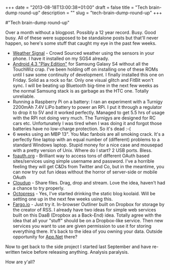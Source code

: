 +++
date = "2013-08-18T13:00:38+01:00"
draft = false
title = "Tech brain-dump round-up"
description = ""
slug = "tech-brain-dump-round-up"
+++

#"Tech brain-dump round-up"

Over a month without a blogpost. Possibly a 12 year record. Busy. Good busy. All of these were supposed to be standalone posts but that'll never happen, so here's some stuff that caught my eye in the past few weeks.
<ul>
	<li><a href="http://gigaom.com/2013/08/13/weathersignal-hacks-your-phones-sensors-to-turn-it-into-a-weather-station/">Weather Signal</a> - Crowd Sourced weather using the sensors in your phone. I have it installed on my SGS4 already.</li>
	<li><a href="http://forum.xda-developers.com/showthread.php?t=2341794">Android 4.3 "Play Edition"</a> for Samsung Galaxy S4 without all the TouchWiz crap. I've been holding off on installing one of these ROMs until I saw some continuity of development. I finally installed this one on Friday. Solid as a rock so far. Only one visual glitch and FitBit won't sync. I will be beating up Bluetooth big-time in the next few weeks as the normal Samsung stack is as garbage as the HTC one. Totally unreliable.</li>
	<li>Running a Raspberry Pi on a battery: I ran an experiment with a Turnigy 2200mAh 7.4V LiPo battery to power an RPi. I put it through a regulator to drop it to 5V and it worked perfectly. Managed to get 5.5 hrs of usage with the RPi not doing very much. The Turnigys are designed for RC cars etc. Unfortunately I was tired when I was doing it and forgot those batteries have no low-charge protection. So it's dead :-(</li>
	<li>6 weeks using an MBP 13". You Mac fanbois are all smoking crack. It's a perfectly fine laptop with an equal number of (different) problems to a standard Windows laptop. Stupid money for a nice case and mousepad with a pretty version of Unix. Where do I start? 2 USB ports. Bless.</li>
	<li><a href="https://foauth.org/">foauth.org</a> - Brilliant way to access tons of different OAuth based sites/services using simple username and password. I've a horrible feeling they will get C&amp;Ds from Twitter and Co, but in the meantime, you can now try out fun ideas without the horror of server-side or mobile OAuth</li>
	<li><a href="https://cloudup.com">Cloudup</a> - Share files. Drag, drop and stream. Love the idea, haven't had a chance to try properly.</li>
	<li><a href="http://octopress.org/docs/setup/">Octopress</a> - Yes, I've started drinking the static blog koolaid. Will be setting one up in the next few weeks using this.</li>
	<li><a href="http://fargo.io">Fargo.io</a> - Just try it. In-browser Outliner built on Dropbox for storage by the creator of RSS. I already have two ideas for simple web services built on this DaaB (Dropbox as a Back-End) idea. Totally agree with the idea that all your "stuff" should be on a Dropbox-like service. Then new services you want to use are given permission to use it for storing everything there. It's back to the idea of you owning your data. Outside opportunity for <a href="http://app.net">App.Net</a> there?</li>
</ul>
Now to get back to the side project I started last September and have re-written twice before releasing anything. Analysis paralysis.

How are y'all?

&nbsp;